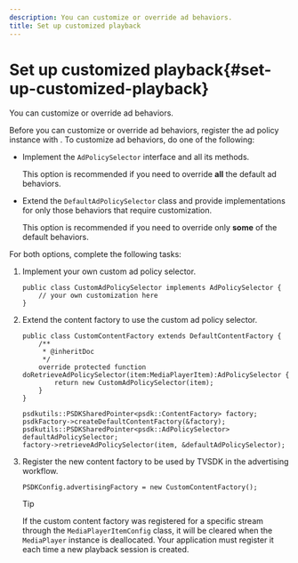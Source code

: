 ```yaml
---
description: You can customize or override ad behaviors.
title: Set up customized playback
---
```


# Set up customized playback{#set-up-customized-playback}

You can customize or override ad behaviors.

Before you can customize or override ad behaviors, register the ad policy instance with . 
To customize ad behaviors, do one of the following:

* Implement the `AdPolicySelector` interface and all its methods.

  This option is recommended if you need to override **all** the default ad behaviors. 

* Extend the `DefaultAdPolicySelector` class and provide implementations for only those behaviors that require customization.

  This option is recommended if you need to override only **some** of the default behaviors.

For both options, complete the following tasks: 

1. Implement your own custom ad policy selector.

   ```
   public class CustomAdPolicySelector implements AdPolicySelector { 
       // your own customization here 
   }
   ```

1. Extend the content factory to use the custom ad policy selector.

   ```
   public class CustomContentFactory extends DefaultContentFactory { 
       /** 
        * @inheritDoc 
        */ 
       override protected function doRetrieveAdPolicySelector(item:MediaPlayerItem):AdPolicySelector { 
           return new CustomAdPolicySelector(item); 
       } 
   }
   ```

   ```
   psdkutils::PSDKSharedPointer<psdk::ContentFactory> factory; 
   psdkFactory->createDefaultContentFactory(&factory); 
   psdkutils::PSDKSharedPointer<psdk::AdPolicySelector> defaultAdPolicySelector; 
   factory->retrieveAdPolicySelector(item, &defaultAdPolicySelector);
   ```

1. Register the new content factory to be used by TVSDK in the advertising workflow.

   ```
   PSDKConfig.advertisingFactory = new CustomContentFactory();
   ```

   >[!TIP]
   >
   >If the custom content factory was registered for a specific stream through the `MediaPlayerItemConfig` class, it will be cleared when the `MediaPlayer` instance is deallocated. Your application must register it each time a new playback session is created.